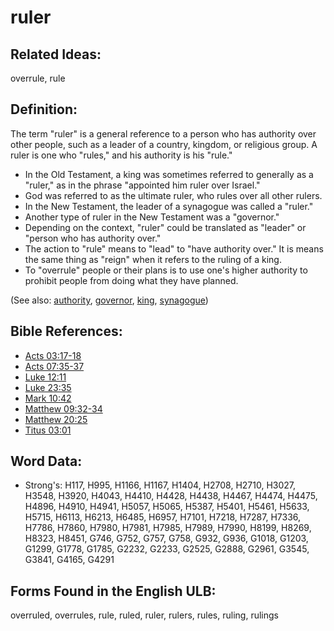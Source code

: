 # ruler

## Related Ideas:

overrule, rule

## Definition:

The term "ruler" is a general reference to a person who has authority over other people, such as a leader of a country, kingdom, or religious group. A ruler is one who "rules," and his authority is his "rule."

* In the Old Testament, a king was sometimes referred to generally as a "ruler," as in the phrase "appointed him ruler over Israel."
* God was referred to as the ultimate ruler, who rules over all other rulers.
* In the New Testament, the leader of a synagogue was called a "ruler."
* Another type of ruler in the New Testament was a "governor."
* Depending on the context, "ruler" could be translated as "leader" or "person who has authority over."
* The action to "rule" means to "lead" to "have authority over." It is means the same thing as "reign" when it refers to the ruling of a king.
* To "overrule" people or their plans is to use one's higher authority to prohibit people from doing what they have planned.

(See also: [authority](../kt/authority.md), [governor](../other/governor.md), [king](../other/king.md), [synagogue](../kt/synagogue.md))

## Bible References:

* [Acts 03:17-18](rc://en/tn/help/act/03/17)
* [Acts 07:35-37](rc://en/tn/help/act/07/35)
* [Luke 12:11](rc://en/tn/help/luk/12/11)
* [Luke 23:35](rc://en/tn/help/luk/23/35)
* [Mark 10:42](rc://en/tn/help/mrk/10/42)
* [Matthew 09:32-34](rc://en/tn/help/mat/09/32)
* [Matthew 20:25](rc://en/tn/help/mat/20/25)
* [Titus 03:01](rc://en/tn/help/tit/03/01)

## Word Data:

* Strong's: H117, H995, H1166, H1167, H1404, H2708, H2710, H3027, H3548, H3920, H4043, H4410, H4428, H4438, H4467, H4474, H4475, H4896, H4910, H4941, H5057, H5065, H5387, H5401, H5461, H5633, H5715, H6113, H6213, H6485, H6957, H7101, H7218, H7287, H7336, H7786, H7860, H7980, H7981, H7985, H7989, H7990, H8199, H8269, H8323, H8451, G746, G752, G757, G758, G932, G936, G1018, G1203, G1299, G1778, G1785, G2232, G2233, G2525, G2888, G2961, G3545, G3841, G4165, G4291

## Forms Found in the English ULB:

overruled, overrules, rule, ruled, ruler, rulers, rules, ruling, rulings


